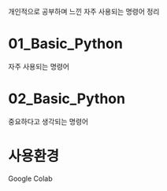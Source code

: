개인적으로 공부하며 느낀 자주 사용되는 명령어 정리

# 01_Basic_Python
자주 사용되는 명령어

# 02_Basic_Python
중요하다고 생각되는 명령어

# 사용환경
Google Colab

